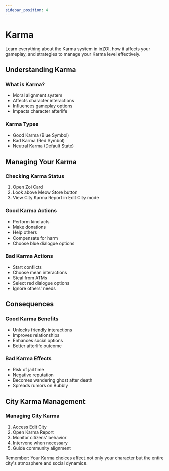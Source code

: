 ```yaml
---
sidebar_position: 4
---
```


# Karma

Learn everything about the Karma system in inZOI, how it affects your gameplay, and strategies to manage your Karma level effectively.

## Understanding Karma

### What is Karma?
- Moral alignment system
- Affects character interactions
- Influences gameplay options
- Impacts character afterlife

### Karma Types
- Good Karma (Blue Symbol)
- Bad Karma (Red Symbol)
- Neutral Karma (Default State)

## Managing Your Karma

### Checking Karma Status
1. Open Zoi Card
2. Look above Meow Store button
3. View City Karma Report in Edit City mode

### Good Karma Actions
- Perform kind acts
- Make donations
- Help others
- Compensate for harm
- Choose blue dialogue options

### Bad Karma Actions
- Start conflicts
- Choose mean interactions
- Steal from ATMs
- Select red dialogue options
- Ignore others' needs

## Consequences

### Good Karma Benefits
- Unlocks friendly interactions
- Improves relationships
- Enhances social options
- Better afterlife outcome

### Bad Karma Effects
- Risk of jail time
- Negative reputation
- Becomes wandering ghost after death
- Spreads rumors on Bubbly

## City Karma Management

### Managing City Karma
1. Access Edit City
2. Open Karma Report
3. Monitor citizens' behavior
4. Intervene when necessary
5. Guide community alignment

Remember: Your Karma choices affect not only your character but the entire city's atmosphere and social dynamics.